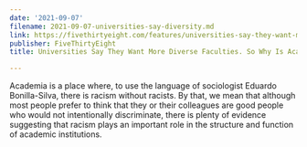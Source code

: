 ```yaml
---
date: '2021-09-07'
filename: 2021-09-07-universities-say-diversity.md
link: https://fivethirtyeight.com/features/universities-say-they-want-more-diverse-faculties-so-why-is-academia-still-so-white/
publisher: FiveThirtyEight
title: Universities Say They Want More Diverse Faculties. So Why Is Academia Still So White?

---
```

Academia is a place where, to use the language of sociologist Eduardo Bonilla-Silva, there is racism without racists. By that, we mean that although most people prefer to think that they or their colleagues are good people who would not intentionally discriminate, there is plenty of evidence suggesting that racism plays an important role in the structure and function of academic institutions.
